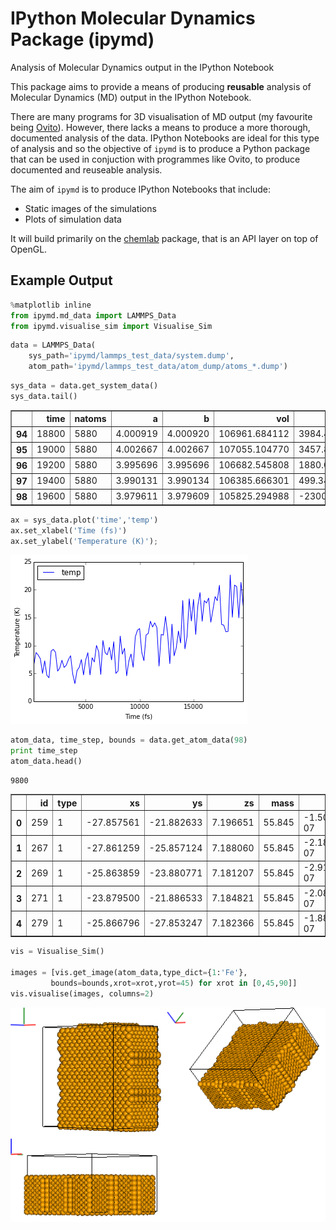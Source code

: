 # IPython Molecular Dynamics Package (ipymd)
Analysis of Molecular Dynamics output in the IPython Notebook

This package aims to provide a means of producing **reusable** analysis of Molecular Dynamics (MD) output in the IPython Notebook. 

There are many programs for 3D visualisation of MD output (my favourite being [Ovito](http://www.ovito.org/index.php)). However, there lacks a means to produce a more thorough, documented analysis of the data. IPython Notebooks are ideal for this type of analysis and so the objective of `ipymd` is to produce a Python package that can be used in conjuction with programmes like Ovito, to produce documented and reuseable analysis.  

The aim of `ipymd` is to produce IPython Notebooks that include:

- Static images of the simulations
- Plots of simulation data

It will build primarily on the [chemlab](http://chemlab.readthedocs.io/en/latest/) package, that is an API layer on top of OpenGL.   

## Example Output


```python
%matplotlib inline
from ipymd.md_data import LAMMPS_Data
from ipymd.visualise_sim import Visualise_Sim
```


```python
data = LAMMPS_Data(
    sys_path='ipymd/lammps_test_data/system.dump',
    atom_path='ipymd/lammps_test_data/atom_dump/atoms_*.dump')
```


```python
sys_data = data.get_system_data()
sys_data.tail()
```




<div>
<table border="1" class="dataframe">
  <thead>
    <tr style="text-align: right;">
      <th></th>
      <th>time</th>
      <th>natoms</th>
      <th>a</th>
      <th>b</th>
      <th>vol</th>
      <th>press</th>
      <th>temp</th>
      <th>peng</th>
      <th>keng</th>
      <th>teng</th>
      <th>enth</th>
    </tr>
  </thead>
  <tbody>
    <tr>
      <th>94</th>
      <td>18800</td>
      <td>5880</td>
      <td>4.000919</td>
      <td>4.000920</td>
      <td>106961.684112</td>
      <td>3984.476256</td>
      <td>20.821004</td>
      <td>-576758.385663</td>
      <td>364.871078</td>
      <td>-576393.514586</td>
      <td>-570178.024689</td>
    </tr>
    <tr>
      <th>95</th>
      <td>19000</td>
      <td>5880</td>
      <td>4.002667</td>
      <td>4.002667</td>
      <td>107055.104770</td>
      <td>3457.822223</td>
      <td>20.543535</td>
      <td>-576743.788115</td>
      <td>360.008650</td>
      <td>-576383.779465</td>
      <td>-570985.120033</td>
    </tr>
    <tr>
      <th>96</th>
      <td>19200</td>
      <td>5880</td>
      <td>3.995696</td>
      <td>3.995696</td>
      <td>106682.545808</td>
      <td>1880.020740</td>
      <td>14.949236</td>
      <td>-576635.072775</td>
      <td>261.973143</td>
      <td>-576373.099632</td>
      <td>-573448.059018</td>
    </tr>
    <tr>
      <th>97</th>
      <td>19400</td>
      <td>5880</td>
      <td>3.990131</td>
      <td>3.990134</td>
      <td>106385.666301</td>
      <td>499.341106</td>
      <td>21.315529</td>
      <td>-576735.710976</td>
      <td>373.537223</td>
      <td>-576362.173753</td>
      <td>-575587.433134</td>
    </tr>
    <tr>
      <th>98</th>
      <td>19600</td>
      <td>5880</td>
      <td>3.979611</td>
      <td>3.979609</td>
      <td>105825.294988</td>
      <td>-2300.315883</td>
      <td>17.161320</td>
      <td>-576652.409368</td>
      <td>300.738098</td>
      <td>-576351.671270</td>
      <td>-579901.871560</td>
    </tr>
  </tbody>
</table>
</div>




```python
ax = sys_data.plot('time','temp')
ax.set_xlabel('Time (fs)')
ax.set_ylabel('Temperature (K)');
```


![png](images/output_3_0.png)



```python
atom_data, time_step, bounds = data.get_atom_data(98)
print time_step
atom_data.head()
```

    9800





<div>
<table border="1" class="dataframe">
  <thead>
    <tr style="text-align: right;">
      <th></th>
      <th>id</th>
      <th>type</th>
      <th>xs</th>
      <th>ys</th>
      <th>zs</th>
      <th>mass</th>
      <th>q</th>
    </tr>
  </thead>
  <tbody>
    <tr>
      <th>0</th>
      <td>259</td>
      <td>1</td>
      <td>-27.857561</td>
      <td>-21.882633</td>
      <td>7.196651</td>
      <td>55.845</td>
      <td>-1.505560e-07</td>
    </tr>
    <tr>
      <th>1</th>
      <td>267</td>
      <td>1</td>
      <td>-27.861259</td>
      <td>-25.857124</td>
      <td>7.188060</td>
      <td>55.845</td>
      <td>-2.182330e-07</td>
    </tr>
    <tr>
      <th>2</th>
      <td>269</td>
      <td>1</td>
      <td>-25.863859</td>
      <td>-23.880771</td>
      <td>7.181207</td>
      <td>55.845</td>
      <td>-2.916280e-07</td>
    </tr>
    <tr>
      <th>3</th>
      <td>271</td>
      <td>1</td>
      <td>-23.879500</td>
      <td>-21.886533</td>
      <td>7.184821</td>
      <td>55.845</td>
      <td>-2.084570e-07</td>
    </tr>
    <tr>
      <th>4</th>
      <td>279</td>
      <td>1</td>
      <td>-25.866796</td>
      <td>-27.853247</td>
      <td>7.182366</td>
      <td>55.845</td>
      <td>-1.888220e-07</td>
    </tr>
  </tbody>
</table>
</div>




```python
vis = Visualise_Sim()

images = [vis.get_image(atom_data,type_dict={1:'Fe'},
         bounds=bounds,xrot=xrot,yrot=45) for xrot in [0,45,90]]
vis.visualise(images, columns=2)
```




![png](images/output_5_0.png)


